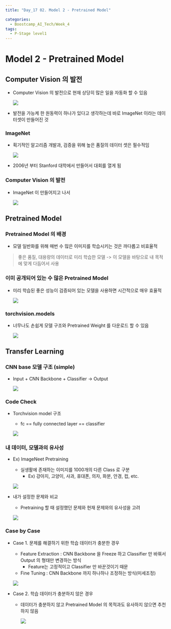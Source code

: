 ```yaml
---
title: "Day_17 02. Model 2 - Pretrained Model"

categories:
  - Boostcamp_AI_Tech/Week_4
tags:
  - P-Stage level1
---
```


# Model 2 - Pretrained Model

## Computer Vision 의 발전

- Computer Vision 의 발전으로 현재 상당히 많은 일을 자동화 할 수 있음

    ![]({{site.url}}/assets/images/2021-08-25-10-59-13.png)

- 발전을 가능케 한 원동력이 하나가 있다고 생각하는데 바로 ImageNet 이라는 데이터셋이 만들어진 것

### ImageNet

- 획기적인 알고리즘 개발과, 검증을 위해 높은 품질의 데이터 셋은 필수적임

    ![]({{site.url}}/assets/images/2021-08-25-11-01-22.png)

- 2006년 부터 Stanford 대학에서 만들어서 대회를 열게 됨

### Computer Vision 의 발전

- ImageNet 이 만들어지고 나서

    ![]({{site.url}}/assets/images/2021-08-25-11-02-55.png)

## Pretrained Model

### Pretrained Model 의 배경

- 모델 일반화를 위해 매번 수 많은 이미지를 학습시키는 것은 까다롭고 비효율적

> 좋은 품질, 대용량의 데이터로 미리 학습한 모델 -> 이 모델을 바탕으로 내 목적에 맞게 다듬어서 사용

### 이미 공개되어 있는 수 많은 Pretrained Model

- 미리 학습된 좋은 성능이 검증되어 있는 모델을 사용하면 시간적으로 매우 효율적

    ![]({{site.url}}/assets/images/2021-08-25-11-07-27.png)

### torchvision.models

- 너무나도 손쉽게 모델 구조와 Pretrained Weight 를 다운로드 할 수 있음

    ![]({{site.url}}/assets/images/2021-08-25-11-08-44.png)

## Transfer Learning

### CNN base 모델 구조 (simple)

- Input + CNN Backbone + Classifier -> Output

    ![]({{site.url}}/assets/images/2021-08-25-11-10-46.png)

### Code Check

- Torchvision model 구조
  - fc == fully connected layer == classifier

  ![]({{site.url}}/assets/images/2021-08-25-11-11-37.png)

### 내 데이터, 모델과의 유사성

- Ex) ImageNeet Pretraining
  - 실생활에 존재하는 이미지를 1000개의 다른 Class 로 구분
    - Ex) 강아지, 고양이, 사과, 휴대폰, 의자, 화분, 안경, 컵, etc.

  ![]({{site.url}}/assets/images/2021-08-25-11-13-45.png)

- 내가 설정한 문제와 비교
  - Pretraining 할 때 설정했던 문제와 현재 문제와의 유사성을 고려

  ![]({{site.url}}/assets/images/2021-08-25-11-16-26.png)

### Case by Case

- Case 1. 문제를 해결하기 위한 학습 데이터가 충분한 경우
  - Feature Extraction : CNN Backbone 을 Freeze 하고 Classifier 만 바꿔서 Output 의 형태만 변경하는 방식
    - Feature는 고정적이고 Classifier 만 바꾼것이기 때문
  - Fine Tuning : CNN Backbone 까지 하나하나 조정하는 방식(미세조정)

  ![]({{site.url}}/assets/images/2021-08-25-11-19-18.png)

- Case 2. 학습 데이터가 충분하지 않은 경우
  - 데이터가 충분하지 않고 Pretrained Model 의 목적과도 유사하지 않으면 추천하지 않음

    ![]({{site.url}}/assets/images/2021-08-25-11-25-31.png)




